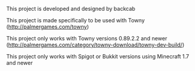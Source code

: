 This project is developed and designed by backcab

This project is made specifically to be used with Towny (http://palmergames.com/towny)

This project only works with Towny versions 0.89.2.2 and newer (http://palmergames.com/category/towny-download/towny-dev-build/)

This project only works with Spigot or Bukkit versions using Minecraft 1.7 and newer